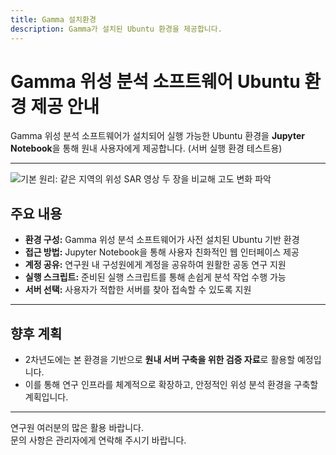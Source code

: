 ```yaml
---
title: Gamma 설치환경
description: Gamma가 설치된 Ubuntu 환경을 제공합니다.
---
```


# Gamma 위성 분석 소프트웨어 Ubuntu 환경 제공 안내

Gamma 위성 분석 소프트웨어가 설치되어 실행 가능한 Ubuntu 환경을 **Jupyter Notebook**을 통해 원내 사용자에게 제공합니다. (서버 실행 환경 테스트용)

---

![기본 원리: 같은 지역의 위성 SAR 영상 두 장을 비교해 고도 변화 파악](http://3.39.255.250:8888/tree)


## 주요 내용

- **환경 구성:** Gamma 위성 분석 소프트웨어가 사전 설치된 Ubuntu 기반 환경  
- **접근 방법:** Jupyter Notebook을 통해 사용자 친화적인 웹 인터페이스 제공  
- **계정 공유:** 연구원 내 구성원에게 계정을 공유하여 원활한 공동 연구 지원  
- **실행 스크립트:** 준비된 실행 스크립트를 통해 손쉽게 분석 작업 수행 가능  
- **서버 선택:** 사용자가 적합한 서버를 찾아 접속할 수 있도록 지원  

---

## 향후 계획

- 2차년도에는 본 환경을 기반으로 **원내 서버 구축을 위한 검증 자료**로 활용할 예정입니다.  
- 이를 통해 연구 인프라를 체계적으로 확장하고, 안정적인 위성 분석 환경을 구축할 계획입니다.  

---

연구원 여러분의 많은 활용 바랍니다.  
문의 사항은 관리자에게 연락해 주시기 바랍니다.
